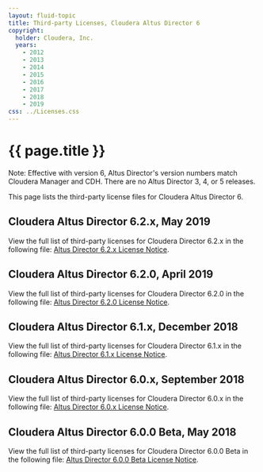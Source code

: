 ```yaml
---
layout: fluid-topic
title: Third-party Licenses, Cloudera Altus Director 6
copyright:
  holder: Cloudera, Inc.
  years:
    - 2012
    - 2013
    - 2014
    - 2015
    - 2016
    - 2017
    - 2018
    - 2019
css: ../Licenses.css
---
```

# {{ page.title }}

Note: Effective with version 6, Altus Director's version numbers match
Cloudera Manager and CDH. There are no Altus Director 3, 4, or 5
releases.

This page lists the third-party license files for Cloudera Altus
Director 6.

## Cloudera Altus Director 6.2.x, May 2019

View the full list of third-party licenses for Cloudera Director 6.2.x
in the following file:
[Altus Director 6.2.x License Notice](/documentation/other/shared/licensefiles/Director_621_tpl.txt).

## Cloudera Altus Director 6.2.0, April 2019

View the full list of third-party licenses for Cloudera Director 6.2.0
in the following file:
[Altus Director 6.2.0 License Notice](/documentation/other/shared/licensefiles/Director_620_tpl.txt).

## Cloudera Altus Director 6.1.x, December 2018

View the full list of third-party licenses for Cloudera Director 6.1.x
in the following file:
[Altus Director 6.1.x License Notice](/documentation/other/shared/licensefiles/Director_610_tpl.txt).

## Cloudera Altus Director 6.0.x, September 2018

View the full list of third-party licenses for Cloudera Director 6.0.x
in the following file:
[Altus Director 6.0.x License Notice](/documentation/other/shared/licensefiles/Director_600_tpl.txt).

## Cloudera Altus Director 6.0.0 Beta, May 2018

View the full list of third-party licenses for Cloudera Director 6.0.0
Beta in the following file:
[Altus Director 6.0.0 Beta License Notice](/documentation/other/shared/licensefiles/Director_600beta_tpl.txt).
